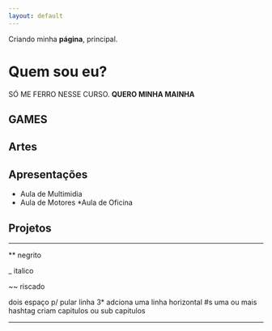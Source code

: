 ```yaml
---
layout: default
---
```


Criando minha **página**, principal.

# Quem sou eu?
SÓ ME FERRO NESSE CURSO. **QUERO MINHA MAINHA**

## GAMES
## Artes
## Apresentações
* Aula de Multimidia
* Aula de Motores
*Aula de Oficina

## Projetos

* * *

** negrito

_ italico

~~ riscado

   dois espaço p/ pular linha
 3* adciona uma linha horizontal
 #s uma ou mais hashtag criam capitulos ou sub capitulos
 
 * * *
